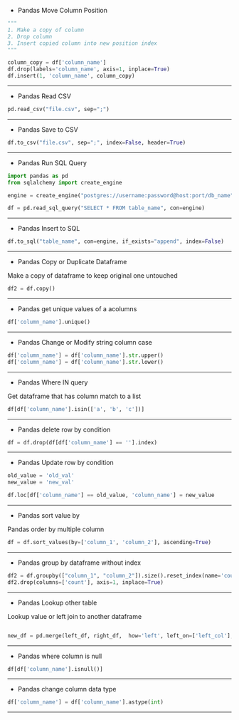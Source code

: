 * Pandas Move Column Position
```python
"""
1. Make a copy of column
2. Drop column
3. Insert copied column into new position index
"""

column_copy = df['column_name']
df.drop(labels='column_name', axis=1, inplace=True)
df.insert(1, 'column_name', column_copy)
```
---

* Pandas Read CSV
```python
pd.read_csv("file.csv", sep=";")
```
---

* Pandas Save to CSV
```python
df.to_csv("file.csv", sep=";", index=False, header=True)
```
---

* Pandas Run SQL Query
```python
import pandas as pd
from sqlalchemy import create_engine

engine = create_engine("postgres://username:password@host:port/db_name")

df = pd.read_sql_query("SELECT * FROM table_name", con=engine)
```
---

* Pandas Insert to SQL
```python
df.to_sql("table_name", con=engine, if_exists="append", index=False)
```
---

* Pandas Copy or Duplicate Dataframe

Make a copy of dataframe to keep original one untouched
```python
df2 = df.copy()
```
---

* Pandas get unique values of a acolumns
```python
df['column_name'].unique()
```
---

* Pandas Change or Modify string column case
```python
df['column_name'] = df['column_name'].str.upper()
df['column_name'] = df['column_name'].str.lower()
```
---

* Pandas Where IN query

Get dataframe that has column match to a list
```python
df[df['column_name'].isin(['a', 'b', 'c'])]
```
---

* Pandas delete row by condition
```python
df = df.drop(df[df['column_name'] == ''].index)
```
---

* Pandas Update row by condition
```python
old_value = 'old_val'
new_value = 'new_val'

df.loc[df['column_name'] == old_value, 'column_name'] = new_value
```
---

* Pandas sort value by

Pandas order by multiple column
```python
df = df.sort_values(by=['column_1', 'column_2'], ascending=True)
```
---

* Pandas group by dataframe without index
```python
df2 = df.groupby(["column_1", "column_2"]).size().reset_index(name='count')
df2.drop(columns=['count'], axis=1, inplace=True)
```
---

* Pandas Lookup other table

Lookup value or left join to another dataframe
```python

new_df = pd.merge(left_df, right_df,  how='left', left_on=['left_col'], right_on=['right_col'])
```
---

* Pandas where column is null
```python
df[df['column_name'].isnull()]
```
---

* Pandas change column data type
```python
df['column_name'] = df['column_name'].astype(int)
```
---
